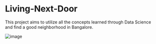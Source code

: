 
# Living-Next-Door
This project aims to utilize all the concepts learned through Data Science and find a good neighborhood in Bangalore.

![image](https://user-images.githubusercontent.com/60197973/145687194-1afc7ee9-42c8-4b5e-b42e-ebbf8c033178.png)
